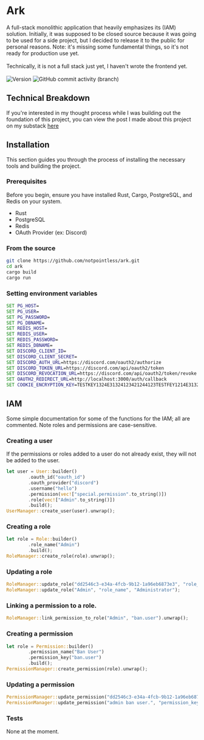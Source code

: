 # Ark
A full-stack monolithic application that heavily emphasizes its (IAM) solution. Initially, it was supposed to be closed source because it was going to be used for a side project, but I decided to release it to the public for personal reasons. Note: it's missing some fundamental things, so it's not ready for production use yet.
<br><br>
Technically, it is not a full stack just yet, I haven't wrote the frontend yet.
<br /><br />
![Version](https://img.shields.io/badge/ark-0.1.0-orange)
![GitHub commit activity (branch)](https://img.shields.io/github/commit-activity/w/notpointless/ark/main)

## Technical Breakdown
If you're interested in my thought process while I was building out the foundation of this project, you can view the post I made about this project on my substack [here](https://chomnr.substack.com/p/project-breakdown-ark)

## Installation

This section guides you through the process of installing the necessary tools and building the project.

### Prerequisites

Before you begin, ensure you have installed Rust, Cargo, PostgreSQL, and Redis on your system.

* Rust
* PostgreSQL
* Redis
* OAuth Provider (ex: Discord)

### From the source
```bash
git clone https://github.com/notpointless/ark.git
cd ark
cargo build
cargo run
```

### Setting environment variables
```bat
SET PG_HOST=
SET PG_USER=
SET PG_PASSWORD=
SET PG_DBNAME=
SET REDIS_HOST=
SET REDIS_USER=
SET REDIS_PASSWORD=
SET REDIS_DBNAME=
SET DISCORD_CLIENT_ID=
SET DISCORD_CLIENT_SECRET=
SET DISCORD_AUTH_URL=https://discord.com/oauth2/authorize
SET DISCORD_TOKEN_URL=https://discord.com/api/oauth2/token
SET DISCORD_REVOCATION_URL=https://discord.com/api/oauth2/token/revoke
SET OAUTH2_REDIRECT_URL=http://localhost:3000/auth/callback
SET COOKIE_ENCRYPTION_KEY=TESTKEY1324E31324123421244123TESTFEY1214E31324123421244123TESTKEY1224E31324123421244123
```
## IAM
Some simple documentation for some of the functions for the IAM; all are commented. Note roles and permissions are case-sensitive.

### Creating a user
If the permissions or roles added to a user do not already exist, they will not be added to the user.
```rust
let user = User::builder()
        .oauth_id("oauth_id")
        .oauth_provider("discord")
        .username("hello")
        .permission(vec!["special.permission".to_string()])
        .role(vec!["Admin".to_string()])
        .build();
UserManager::create_user(user).unwrap();
```

### Creating a role
```rust
let role = Role::builder()
        .role_name("Admin")
        .build();
RoleManager::create_role(role).unwrap();
```

### Updating a role
```rust
RoleManager::update_role("dd2546c3-e34a-4fcb-9b12-1a96eb6873e3", "role_name", "Admin");
RoleManager::update_role("Admin", "role_name", "Administrator");
```

### Linking a permission to a role.
```rust
RoleManager::link_permission_to_role("Admin", "ban.user").unwrap();
```

### Creating a permission
```rust
let role = Permission::builder()
        .permission_name("Ban User")
        .permission_key("ban.user")
        .build();
PermissionManager::create_permission(role).unwrap();
```

### Updating a permission
```rust
PermissionManager::update_permission("dd2546c3-e34a-4fcb-9b12-1a96eb6873e3", "permission_name", "admin ban user.");
PermissionManager::update_permission("admin ban user.", "permission_key", "admin.ban.key");
```

### Tests
None at the moment.

